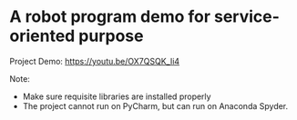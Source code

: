# A robot program demo for service-oriented purpose

Project Demo:
https://youtu.be/OX7QSQK_Ii4


Note:
- Make sure requisite libraries are installed properly
- The project cannot run on PyCharm, but can run on Anaconda Spyder.  
